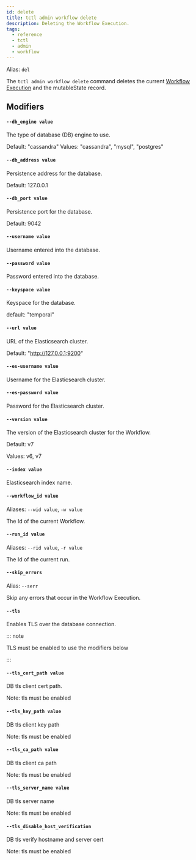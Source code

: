 ```yaml
---
id: delete
title: tctl admin workflow delete
description: Deleting the Workflow Execution.
tags:
  - reference
  - tctl
  - admin
  - workflow
---
```


Alias: `del`

The `tctl admin workflow delete` command deletes the current [Workflow Execution](/docs/concepts/what-is-a-workflow-execution) and the mutableState record.

## Modifiers

#### `--db_engine value`

The type of database (DB) engine to use.

Default: "cassandra"
Values: "cassandra", "mysql", "postgres"

#### `--db_address value`

Persistence address for the database.

Default: 127.0.0.1

#### `--db_port value`

Persistence port for the database.

Default: 9042

#### `--username value`

Username entered into the database.

#### `--password value`

Password entered into the database.

#### `--keyspace value`

Keyspace for the database.

default: "temporal"

#### `--url value`

URL of the Elasticsearch cluster.

Default: "http://127.0.0.1:9200"

#### `--es-username value`

Username for the Elasticsearch cluster.

#### `--es-password value`

Password for the Elasticsearch cluster.

#### `--version value`

The version of the Elasticsearch cluster for the Workflow.

Default: v7

Values: v6, v7

#### `--index value`

Elasticsearch index name.

#### `--workflow_id value`

Aliases: `--wid value`, `-w value`

The Id of the current Workflow.

#### `--run_id value`

Aliases: `--rid value`, `-r value`

The Id of the current run.

#### `--skip_errors`

Alias: `--serr`

Skip any errors that occur in the Workflow Execution.

#### `--tls`

Enables TLS over the database connection.

::: note

TLS must be enabled to use the modifiers below

:::

#### `--tls_cert_path value`

DB tls client cert path.

Note: tls must be enabled

#### `--tls_key_path value`

DB tls client key path

Note: tls must be enabled

#### `--tls_ca_path value`

DB tls client ca path

Note: tls must be enabled

#### `--tls_server_name value`

DB tls server name

Note: tls must be enabled

#### `--tls_disable_host_verification`

DB tls verify hostname and server cert

Note: tls must be enabled

